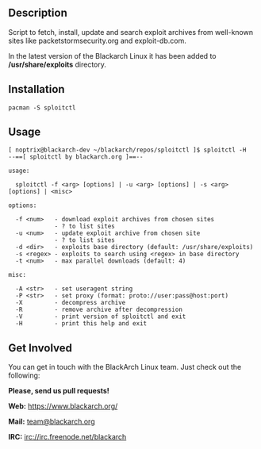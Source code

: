 ## Description

Script to fetch, install, update and search exploit archives from well-known
sites like packetstormsecurity.org and exploit-db.com.

In the latest version of the Blackarch Linux it has been added to
**/usr/share/exploits** directory.

## Installation

`pacman -S sploitctl`

## Usage

```
[ noptrix@blackarch-dev ~/blackarch/repos/sploitctl ]$ sploitctl -H
--==[ sploitctl by blackarch.org ]==--

usage:

  sploitctl -f <arg> [options] | -u <arg> [options] | -s <arg> [options] | <misc>

options:

  -f <num>   - download exploit archives from chosen sites
             - ? to list sites
  -u <num>   - update exploit archive from chosen site
             - ? to list sites
  -d <dir>   - exploits base directory (default: /usr/share/exploits)
  -s <regex> - exploits to search using <regex> in base directory
  -t <num>   - max parallel downloads (default: 4)

misc:

  -A <str>   - set useragent string
  -P <str>   - set proxy (format: proto://user:pass@host:port)
  -X         - decompress archive
  -R         - remove archive after decompression
  -V         - print version of sploitctl and exit
  -H         - print this help and exit
```

## Get Involved

You can get in touch with the BlackArch Linux team. Just check out the following:

**Please, send us pull requests!**

**Web:** https://www.blackarch.org/

**Mail:** team@blackarch.org

**IRC:** [irc://irc.freenode.net/blackarch](irc://irc.freenode.net/blackarch)
